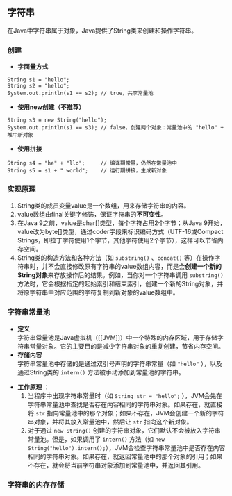 ## 字符串
在Java中字符串属于对象，Java提供了String类来创建和操作字符串。
### 创建
- **字面量方式**  
```
String s1 = "hello";
String s2 = "hello";
System.out.println(s1 == s2); // true，共享常量池
```
- **使用new创建（不推荐）**  
```
String s3 = new String("hello");
System.out.println(s1 == s3); // false，创建两个对象：常量池中的 "hello" + 堆中新对象
```
- **使用拼接**
```
String s4 = "he" + "llo";     // 编译期常量，仍然在常量池中
String s5 = s1 + " world";    // 运行期拼接，生成新对象
```
### 实现原理
1. String类的成员变量value是一个数组，用来存储字符串的内容。
2. value数组由final关键字修饰，保证字符串的**不可变性**。
3. 在Java 9之前，value是char[]类型，每个字符占用2个字节；从Java 9开始，value改为byte[]类型，通过coder字段来标识编码方式（UTF-16或Compact Strings，即拉丁字符使用1个字节，其他字符使用2个字节），这样可以节省内存空间。
4. String类的构造方法和各种方法（如 `substring()` 、`concat()` 等）在操作字符串时，并不会直接修改原有字符串的value数组内容，而是会**创建一个新的String对象**来存放操作后的结果。例如，当你对一个字符串调用 `substring()` 方法时，它会根据指定的起始索引和结束索引，创建一个新的String对象，并将原字符串中对应范围的字符复制到新对象的value数组中。
### 字符串常量池
- **定义**  
	字符串常量池是Java虚拟机（[[JVM]]）中一个特殊的内存区域，用于存储字符串常量对象。它的主要目的是减少字符串对象的重复创建，节省内存空间。
- **存储内容**  
	字符串常量池中存储的是通过双引号声明的字符串常量（如 `"hello"` ），以及通过String类的 `intern()` 方法被手动添加到常量池的字符串。
* **工作原理** ：  
	1. 当程序中出现字符串常量时（如 `String str = "hello";` ），JVM会先在字符串常量池中查找是否存在内容相同的字符串对象。如果存在，就直接将 `str` 指向常量池中的那个对象；如果不存在，JVM会创建一个新的字符串对象，并将其放入常量池中，然后让 `str` 指向这个新对象。  
	2. 对于通过 `new String()` 创建的字符串对象，它们默认不会被放入字符串常量池。但是，如果调用了 `intern()` 方法（如 `new String("hello").intern();`），JVM会检查字符串常量池中是否存在内容相同的字符串对象。如果存在，就返回常量池中的那个对象的引用；如果不存在，就会将当前字符串对象添加到常量池中，并返回其引用。
### 字符串的内存存储